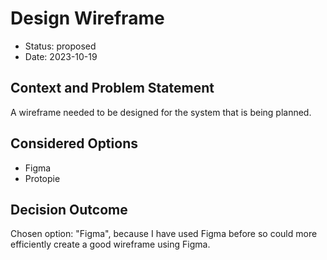 # Design Wireframe

* Status: proposed
* Date: 2023-10-19

## Context and Problem Statement

A wireframe needed to be designed for the system that is being planned.

## Considered Options

* Figma
* Protopie

## Decision Outcome

Chosen option: "Figma", because I have used Figma before so could more efficiently create a good wireframe using Figma.
